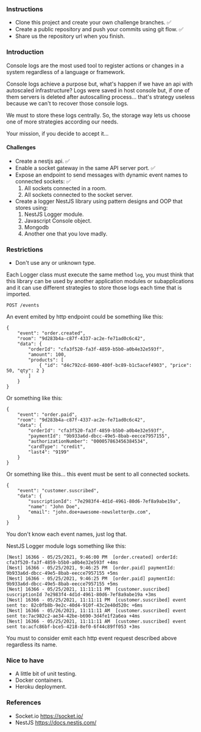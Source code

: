
### Instructions

* Clone this project and create your own challenge branches. ✅
* Create a public repository and push your commits using git flow. ✅
* Share us the repository url when you finish.

### Introduction

Console logs are the most used tool to register actions or changes in a system regardless of a language or framework.

Console logs achieve a purpose but, what's happen if we have an api with autoscaled infrastructure? Logs were saved in host console but, if one of them servers is deleted after autoscalling process... that's strategy useless because we can't to recover those console logs.

We must to store these logs centrally. So, the storage way lets us choose one of more strategies according our needs.

Your mission, if you decide to accept it...

#### Challenges

* Create a nestjs api. ✅
* Enable a socket gateway in the same API server port. ✅
* Expose an endpoint to send messages with dynamic event names to connected sockets: ✅
  1. All sockets connected in a room.
  2. All sockets connected to the socket server.
* Create a logger NestJS library using pattern designs and OOP that stores using:
  1. NestJS Logger module.
  2. Javascript Console object.
  3. Mongodb
  4. Another one that you love madly.

### Restrictions

* Don't use any or unknown type.

Each Logger class must execute the same method `log`, you must think that this library can be used by another application modules or subapplications and it can use different strategies to store those logs each time that is imported.

`POST /events`

An event emited by http endpoint could be something like this:
```
{
    "event": "order.created",
    "room": "9d283b4a-c87f-4337-ac2e-fe71ad0c6c42",
    "data": {
        "orderId": "cfa3f520-fa3f-4859-b5b0-a0b4e32e593f",
        "amount": 100,
        "products": [
            { "id": "d4c792cd-8690-400f-bc89-b1c5acef4903", "price": 50, "qty": 2 }
        ]
    }
}
```

Or something like this:
```
{
    "event": "order.paid",
    "room": "9d283b4a-c87f-4337-ac2e-fe71ad0c6c42",
    "data": {
        "orderId": "cfa3f520-fa3f-4859-b5b0-a0b4e32e593f",
        "paymentId": "9b933a6d-dbcc-49e5-8bab-eecce7957155",
        "authorizationNumber": "000057863456384534",
        "cardType": "credit",
        "last4": "9199"
    }
}
```

Or something like this... this event must be sent to all connected sockets.
```
{
    "event": "customer.suscribed",
    "data": {
        "suscriptionId": "7e2983f4-4d1d-4961-80d6-7ef8a9abe19a",
        "name": "John Doe",
        "email": "john.doe+awesome-newsletter@x.com",
    }
}
```

You don't know each event names, just log that.

NestJS Logger module logs something like this:

```
[Nest] 16366 - 05/25/2021, 9:46:00 PM  [order.created] orderId: cfa3f520-fa3f-4859-b5b0-a0b4e32e593f +4ms
[Nest] 16366 - 05/25/2021, 9:46:25 PM  [order.paid] paymentId: 9b933a6d-dbcc-49e5-8bab-eecce7957155 +5ms
[Nest] 16366 - 05/25/2021, 9:46:25 PM  [order.paid] paymentId: 9b933a6d-dbcc-49e5-8bab-eecce7957155 +5ms
[Nest] 16366 - 05/25/2021, 11:11:11 PM  [customer.suscribed] suscriptionId 7e2983f4-4d1d-4961-80d6-7ef8a9abe19a +3ms
[Nest] 16366 - 05/25/2021, 11:11:11 PM  [customer.suscribed] event sent to: 82c0fb8b-9e2c-40d4-910f-43c2e40d520c +6ms
[Nest] 16366 - 05/26/2021, 11:11:11 AM  [customer.suscribed] event sent to:7ac982c2-ae34-42be-b690-3d4fe1f2a6ea +4ms
[Nest] 16366 - 05/25/2021, 11:11:11 AM  [customer.suscribed] event sent to:acfc86bf-bce5-4218-8ef0-6f44c89ff053 +3ms
```

You must to consider emit each http event request described above regardless its name.

### Nice to have

* A little bit of unit testing.
* Docker containers.
* Heroku deployment.

### References
 
* Socket.io https://socket.io/
* NestJS https://docs.nestjs.com/
